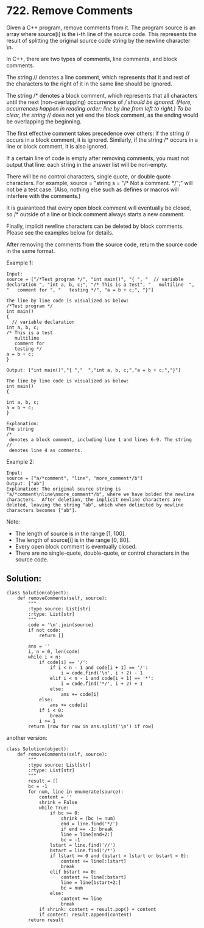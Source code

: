 # 722. Remove Comments

Given a C++ program, remove comments from it. The program source is an array where source[i] is the i-th line of the source code. This represents the result of splitting the original source code string by the newline character \n.

In C++, there are two types of comments, line comments, and block comments.

The string // denotes a line comment, which represents that it and rest of the characters to the right of it in the same line should be ignored.

The string /* denotes a block comment, which represents that all characters until the next (non-overlapping) occurrence of */ should be ignored. (Here, occurrences happen in reading order: line by line from left to right.) To be clear, the string /*/ does not yet end the block comment, as the ending would be overlapping the beginning.

The first effective comment takes precedence over others: if the string // occurs in a block comment, it is ignored. Similarly, if the string /* occurs in a line or block comment, it is also ignored.

If a certain line of code is empty after removing comments, you must not output that line: each string in the answer list will be non-empty.

There will be no control characters, single quote, or double quote characters. For example, source = "string s = "/* Not a comment. */";" will not be a test case. (Also, nothing else such as defines or macros will interfere with the comments.)

It is guaranteed that every open block comment will eventually be closed, so /* outside of a line or block comment always starts a new comment.

Finally, implicit newline characters can be deleted by block comments. Please see the examples below for details.

After removing the comments from the source code, return the source code in the same format.

Example 1:

    Input: 
    source = ["/*Test program */", "int main()", "{ ", "  // variable declaration ", "int a, b, c;", "/* This is a test", "   multiline  ", "   comment for ", "   testing */", "a = b + c;", "}"]
    
    The line by line code is visualized as below:
    /*Test program */
    int main()
    { 
      // variable declaration 
    int a, b, c;
    /* This is a test
       multiline  
       comment for 
       testing */
    a = b + c;
    }
    
    Output: ["int main()","{ ","  ","int a, b, c;","a = b + c;","}"]
    
    The line by line code is visualized as below:
    int main()
    { 
      
    int a, b, c;
    a = b + c;
    }
    
    Explanation: 
    The string 
    /*
     denotes a block comment, including line 1 and lines 6-9. The string 
    //
     denotes line 4 as comments.

Example 2:

    Input: 
    source = ["a/*comment", "line", "more_comment*/b"]
    Output: ["ab"]
    Explanation: The original source string is "a/*comment\nline\nmore_comment*/b", where we have bolded the newline characters.  After deletion, the implicit newline characters are deleted, leaving the string "ab", which when delimited by newline characters becomes ["ab"].

Note:

- The length of source is in the range [1, 100].
- The length of source[i] is in the range [0, 80].
- Every open block comment is eventually closed.
- There are no single-quote, double-quote, or control characters in the source code.

## Solution:

    class Solution(object):
        def removeComments(self, source):
            """
            :type source: List[str]
            :rtype: List[str]
            """
            code = '\n'.join(source)
            if not code:
                return []
            
            ans = ''
            i, n = 0, len(code)
            while i < n:
                if code[i] == '/':
                    if i < n - 1 and code[i + 1] == '/':
                        i = code.find('\n', i + 2) - 1
                    elif i < n - 1 and code[i + 1] == '*':
                        i = code.find('*/', i + 2) + 1
                    else:
                        ans += code[i]
                else:
                    ans += code[i]
                if i < 0:
                    break
                i += 1
            return [row for row in ans.split('\n') if row]
            
another version:

    class Solution(object):
        def removeComments(self, source):
            """
            :type source: List[str]
            :rtype: List[str]
            """
            result = []
            bc = -1
            for num, line in enumerate(source):
                content = ''
                shrink = False
                while True:
                    if bc >= 0:
                        shrink = (bc != num)
                        end = line.find('*/')
                        if end == -1: break
                        line = line[end+2:]
                        bc = -1
                    lstart = line.find('//')
                    bstart = line.find('/*')
                    if lstart >= 0 and (bstart > lstart or bstart < 0):
                        content += line[:lstart]
                        break
                    elif bstart >= 0:
                        content += line[:bstart]
                        line = line[bstart+2:]
                        bc = num
                    else:
                        content += line
                        break
                if shrink: content = result.pop() + content
                if content: result.append(content)
            return result